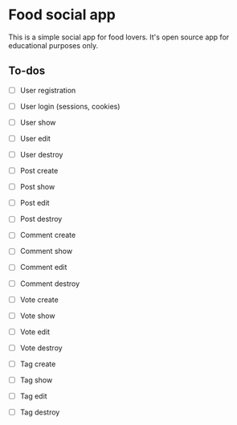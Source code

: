 # Food social app
This is a simple social app for food lovers.
It's open source app for educational purposes only.

## To-dos
- [ ] User registration
- [ ] User login (sessions, cookies)

- [ ] User show
- [ ] User edit
- [ ] User destroy
- [ ] Post create
- [ ] Post show
- [ ] Post edit
- [ ] Post destroy
- [ ] Comment create
- [ ] Comment show
- [ ] Comment edit
- [ ] Comment destroy
- [ ] Vote create
- [ ] Vote show
- [ ] Vote edit
- [ ] Vote destroy
- [ ] Tag create
- [ ] Tag show
- [ ] Tag edit
- [ ] Tag destroy
